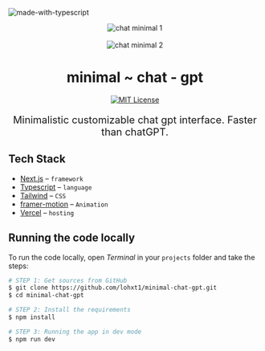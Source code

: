 ![made-with-typescript](https://shields.io/badge/TypeScript-3178C6?logo=TypeScript&logoColor=FFF&style=flat-square)

<div align="center" >
<img align="center" src="https://lohxt1.github.io/_assets/chatminimal1.png" alt="chat minimal 1"/>
<br />
<br />
<img align="center" src="https://lohxt1.github.io/_assets/chatminimal2.png" alt="chat minimal 2"/>
<h1>
minimal ~ chat - gpt
</h1>
  <a href="https://github.com/trpc/trpc/blob/main/LICENSE">
    <img alt="MIT License" src="https://img.shields.io/github/license/trpc/trpc" />
  </a>
<p align="center" style="font-weight:400;font-size:20px;">
  Minimalistic customizable chat gpt interface. Faster than chatGPT.
</p>
</div>

## Tech Stack

- [Next.js](https://nextjs.org/) – `framework`
- [Typescript](https://www.typescriptlang.org/) – `language`
- [Tailwind](https://tailwindcss.com/) – `CSS`
- [framer-motion](https://framer.com) – `Animation`
- [Vercel](https://vercel.com/) – `hosting`

## Running the code locally

To run the code locally, open _Terminal_ in your `projects` folder and take the steps:

```bash
# STEP 1: Get sources from GitHub
$ git clone https://github.com/lohxt1/minimal-chat-gpt.git
$ cd minimal-chat-gpt

# STEP 2: Install the requirements
$ npm install

# STEP 3: Running the app in dev mode
$ npm run dev
```
